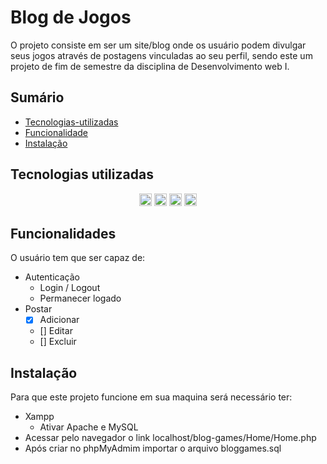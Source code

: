 # Blog de Jogos

O projeto consiste em ser um site/blog onde os usuário podem divulgar seus jogos através de postagens vinculadas ao seu perfil, sendo este um projeto de fim de semestre da disciplina de Desenvolvimento web I.

## Sumário

- [Tecnologias-utilizadas](#tecnologias-utilizadas)
- [Funcionalidade](#funcionalidades)
- [Instalação](#instalação)

## Tecnologias utilizadas

<p align="center">
    <img height="20px" src="https://img.shields.io/badge/HTML5-E34F26?style=for-the-badge&logo=html5&logoColor=white">
    <img height="20px" src="https://img.shields.io/badge/CSS3-1572B6?style=for-the-badge&logo=css3&logoColor=white"/>
    <img height="20px" src="https://img.shields.io/badge/JavaScript-323330?style=for-the-badge&logo=javascript&logoColor=F7DF1E"/>
    <img height="20px" src="https://img.shields.io/badge/PHP-777BB4?style=for-the-badge&logo=php&logoColor=white"/>
</p>

## Funcionalidades

O usuário tem que ser capaz de:

- Autenticação
  - Login / Logout
  - Permanecer logado
- Postar
  - [x] Adicionar
  - [] Editar
  - [] Excluir

## Instalação

Para que este projeto funcione em sua maquina será necessário ter:

- Xampp
  - Ativar Apache e MySQL
- Acessar pelo navegador o link localhost/blog-games/Home/Home.php
- Após criar no phpMyAdmim importar o arquivo bloggames.sql
